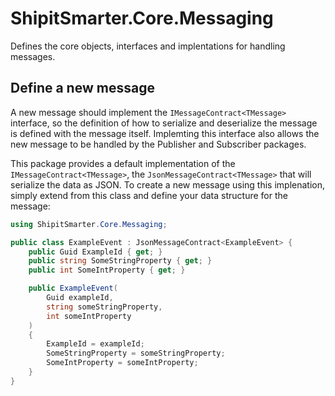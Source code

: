 # ShipitSmarter.Core.Messaging

Defines the core objects, interfaces and implentations for handling messages.

## Define a new message

A new message should implement the `IMessageContract<TMessage>` interface, so the definition of how to serialize and deserialize the message is defined with the message itself. Implemting this interface also allows the new message to be handled by the Publisher and Subscriber packages.

This package provides a default implementation of the `IMessageContract<TMessage>`, the `JsonMessageContract<TMessage>` that will serialize the data as JSON. To create a new message using this implenation, simply extend from this class and define your data structure for the message:

```csharp
using ShipitSmarter.Core.Messaging;

public class ExampleEvent : JsonMessageContract<ExampleEvent> {
    public Guid ExampleId { get; }
    public string SomeStringProperty { get; }
    public int SomeIntProperty { get; }

    public ExampleEvent(
        Guid exampleId,
        string someStringProperty,
        int someIntProperty
    )
    {
        ExampleId = exampleId;
        SomeStringProperty = someStringProperty;
        SomeIntProperty = someIntProperty;
    }
}
```
